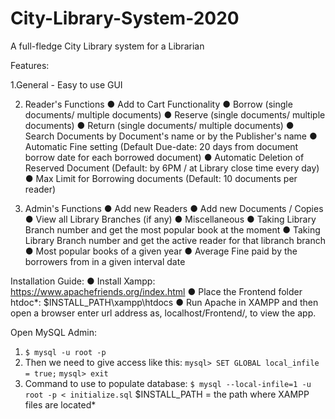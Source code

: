 <h1 text-align="center">City-Library-System-2020</h1>
<p>A full-fledge City Library system for a Librarian</p>

Features:

1.General - Easy to use GUI

2. Reader's Functions
 ● Add to Cart Functionality
 ● Borrow (single documents/ multiple documents)
 ● Reserve (single documents/ multiple documents)
 ● Return (single documents/ multiple documents)
 ● Search Documents by Document's name or by the Publisher's name
 ● Automatic Fine setting (Default Due-date: 20 days from document borrow date for each
   borrowed document)
 ● Automatic Deletion of Reserved Document (Default: by 6PM / at Library close time
   every day)
 ● Max Limit for Borrowing documents (Default: 10 documents per reader)

3. Admin's Functions
 ● Add new Readers
 ● Add new Documents / Copies
 ● View all Library Branches (if any)
 ● Miscellaneous
 ● Taking Library Branch number and get the most popular book at the moment
 ● Taking Library Branch number and get the active reader for that libranch branch
 ● Most popular books of a given year
 ● Average Fine paid by the borrowers from in a given interval date

Installation Guide:
 ● Install Xampp: https://www.apachefriends.org/index.html
 ● Place the Frontend folder htdoc*: $INSTALL_PATH\xampp\htdocs
 ● Run Apache in XAMPP and then open a browser enter url address as,
   localhost/Frontend/, to view the app.

Open MySQL Admin:
1. `$ mysql -u root -p`
2. Then we need to give access like this:
   `mysql> SET GLOBAL local_infile = true;`
   `mysql> exit`
3. Command to use to populate database:
   `$ mysql --local-infile=1 -u root -p < initialize.sql`
$INSTALL_PATH = the path where XAMPP files are located*
